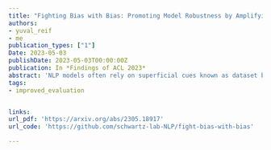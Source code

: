 ```yaml
---
title: "Fighting Bias with Bias: Promoting Model Robustness by Amplifying Dataset Biases"
authors:
- yuval_reif
- me
publication_types: ["1"]
Date: 2023-05-03
publishDate: 2023-05-03T00:00:00Z
publication: In *Findings of ACL 2023*
abstract: 'NLP models often rely on superficial cues known as dataset biases to achieve impressive performance, and can fail on examples where these biases do not hold. Recent work sought to develop robust, unbiased models by filtering biased examples from training sets. In this work, we argue that such filtering can obscure the true capabilities of models to overcome biases, which might never be removed in full from the dataset. We suggest that in order to drive the development of models robust to subtle biases, dataset biases should be amplified in the training set. We introduce an evaluation framework defined by a bias-amplified training set and an anti-biased test set, both automatically extracted from existing datasets. Experiments across three notions of bias, four datasets and two models show that our framework is substantially more challenging for models than the original data splits, and even more challenging than hand-crafted challenge sets. Our evaluation framework can use any existing dataset, even those considered obsolete, to test model robustness. We hope our work will guide the development of robust models that do not rely on superficial biases and correlations. To this end, we publicly release our code and data.'
tags:
- improved_evaluation


links:
url_pdf: 'https://arxiv.org/abs/2305.18917'
url_code: 'https://github.com/schwartz-lab-NLP/fight-bias-with-bias'

---
```

